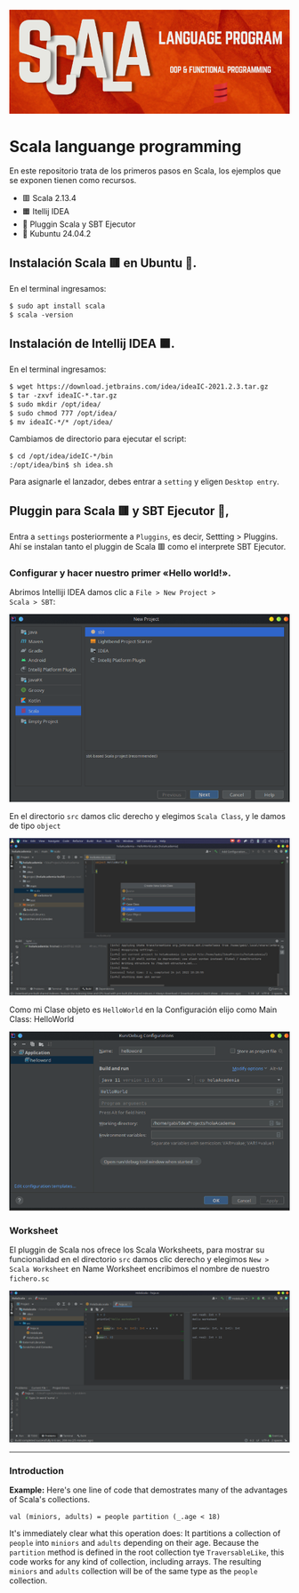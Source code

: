 ![](https://raw.githubusercontent.com/gabrielfernando01/scala/main/image/cover.png)

# Scala languange programming

En este repositorio trata de los primeros pasos en Scala, los ejemplos que se exponen tienen como recursos.

- 🟥 Scala 2.13.4
- 🟧 Itellij IDEA
- 🔌 Pluggin Scala y SBT Ejecutor
- 🐧 Kubuntu 24.04.2

## Instalación Scala 🟥 en Ubuntu 🐧.

En el terminal ingresamos:

```
$ sudo apt install scala
$ scala -version
```

## Instalación de Intellij IDEA 🟧.

En el terminal ingresamos:

```
$ wget https://download.jetbrains.com/idea/ideaIC-2021.2.3.tar.gz
$ tar -zxvf ideaIC-*.tar.gz
$ sudo mkdir /opt/idea/
$ sudo chmod 777 /opt/idea/
$ mv ideaIC-*/* /opt/idea/
```

Cambiamos de directorio para ejecutar el script:

```
$ cd /opt/idea/ideIC-*/bin
:/opt/idea/bin$ sh idea.sh 
```

Para asignarle el lanzador, debes entrar a <code>setting</code> y eligen <code>Desktop entry</code>.

## Pluggin para Scala 🟥 y SBT Ejecutor 🔌,

Entra a <code>settings</code> posteriormente a <code>Pluggins</code>, es decir, Settting > Pluggins. Ahí se instalan tanto el pluggin de Scala 🟥 como el interprete SBT Ejecutor.

### Configurar y hacer nuestro primer «Hello world!».

Abrimos Intelliji IDEA damos clic a <code>File > New Project > Scala > SBT</code>:

![](https://raw.githubusercontent.com/gabrielfernando01/scala/main/image/sbt.png)

En el directorio <code>src</code> damos clic derecho y elegimos <code>Scala Class</code>, y le damos de tipo <code>object</code>

![](https://raw.githubusercontent.com/gabrielfernando01/scala/main/image/object.png)

Como mi Clase objeto es <code>HelloWorld</code> en la Configuración elijo como Main Class: HelloWorld

![](https://raw.githubusercontent.com/gabrielfernando01/scala/main/image/main.png)

### Worksheet

El pluggin de Scala nos ofrece los Scala Worksheets, para mostrar su funcionalidad en el directorio <code>src</code> damos clic derecho y elegimos <code>New > Scala Worksheet</code> en Name Worksheet encribimos el nombre de nuestro <code>fichero.sc</code>

![](https://raw.githubusercontent.com/gabrielfernando01/scala/main/image/worksheet.png)

***
### Introduction

**Example:** Here's one line of code that demostrates many of the advantages of Scala's collections.

```
val (miniors, adults) = people partition (_.age < 18)
```

It's immediately clear what this operation does: It partitions a collection of <code>people</code> into <code>miniors</code> and <code>adults</code> depending on their age. Because the <code>partition</code> method is defined in the root collection tye <code>TraversableLike</code>, this code works for any kind of collection, including arrays. The resulting <code>miniors</code> and <code>adults</code> collection will be of the same type as the <code>people</code> collection.